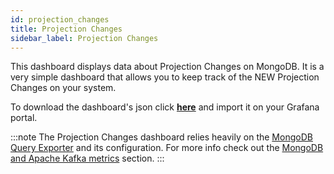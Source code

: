 ```yaml
---
id: projection_changes
title: Projection Changes
sidebar_label: Projection Changes
---
```


This dashboard displays data about Projection Changes on MongoDB. It is a very simple dashboard that allows you to keep track of the NEW Projection Changes on your system.

To download the dashboard's json click <a download target="_blank" href="/docs_files_to_download/dashboards/projection-changes.json">**here**</a> and import it on your Grafana portal.

:::note
The Projection Changes dashboard relies heavily on the [MongoDB Query Exporter](https://github.com/raffis/mongodb-query-exporter) and its configuration. For more info check out the [MongoDB and Apache Kafka metrics](/fast_data/monitoring/overview.md#mongodb-and-apache-kafka-metrics) section.
:::